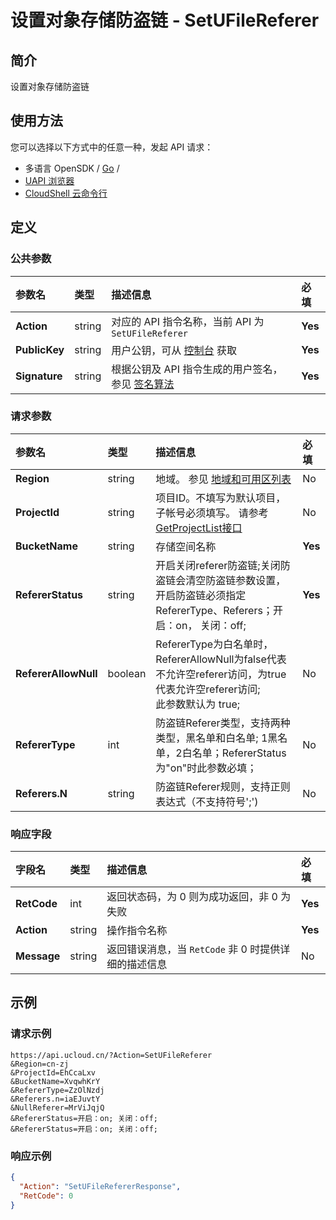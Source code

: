 # 设置对象存储防盗链 - SetUFileReferer

## 简介

设置对象存储防盗链






## 使用方法

您可以选择以下方式中的任意一种，发起 API 请求：
- 多语言 OpenSDK / [Go](https://github.com/ucloud/ucloud-sdk-go) /
- [UAPI 浏览器](https://console.ucloud.cn/uapi/detail?id=SetUFileReferer)
- [CloudShell 云命令行](https://shell.ucloud.cn/)


## 定义

### 公共参数

| 参数名 | 类型 | 描述信息 | 必填 |
|:---|:---|:---|:---|
| **Action**     | string  | 对应的 API 指令名称，当前 API 为 `SetUFileReferer`                        | **Yes** |
| **PublicKey**  | string  | 用户公钥，可从 [控制台](https://console.ucloud.cn/uapi/apikey) 获取                                             | **Yes** |
| **Signature**  | string  | 根据公钥及 API 指令生成的用户签名，参见 [签名算法](api/summary/signature.md)  | **Yes** |

### 请求参数

| 参数名 | 类型 | 描述信息 | 必填 |
|:---|:---|:---|:---|
| **Region** | string | 地域。 参见 [地域和可用区列表](https://docs.ucloud.cn/api/summary/regionlist) |No|
| **ProjectId** | string | 项目ID。不填写为默认项目，子帐号必须填写。 请参考[GetProjectList接口](https://docs.ucloud.cn/api/summary/get_project_list) |No|
| **BucketName** | string | 存储空间名称 |**Yes**|
| **RefererStatus** | string | 开启关闭referer防盗链;关闭防盗链会清空防盗链参数设置，开启防盗链必须指定 RefererType、Referers；开启：on， 关闭：off; |**Yes**|
| **RefererAllowNull** | boolean | RefererType为白名单时，RefererAllowNull为false代表不允许空referer访问，为true代表允许空referer访问;<br />此参数默认为 true;  |No|
| **RefererType** | int | 防盗链Referer类型，支持两种类型，黑名单和白名单; 1黑名单，2白名单；RefererStatus为"on"时此参数必填； |No|
| **Referers.N** | string | 防盗链Referer规则，支持正则表达式（不支持符号';') |No|

### 响应字段

| 字段名 | 类型 | 描述信息 | 必填 |
|:---|:---|:---|:---|
| **RetCode** | int | 返回状态码，为 0 则为成功返回，非 0 为失败 |**Yes**|
| **Action** | string | 操作指令名称 |**Yes**|
| **Message** | string | 返回错误消息，当 `RetCode` 非 0 时提供详细的描述信息 |No|




## 示例

### 请求示例
    
```
https://api.ucloud.cn/?Action=SetUFileReferer
&Region=cn-zj
&ProjectId=EhCcaLxv
&BucketName=XvqwhKrY
&RefererType=ZzOlNzdj
&Referers.n=iaEJuvtY
&NullReferer=MrViJqjQ
&RefererStatus=开启：on; 关闭：off;
&RefererStatus=开启：on; 关闭：off;
```

### 响应示例
    
```json
{
  "Action": "SetUFileRefererResponse",
  "RetCode": 0
}
```





